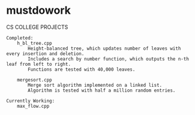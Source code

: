 # mustdowork
CS COLLEGE PROJECTS




    Completed:
        h_bl_tree.cpp
            Height-balanced tree, which updates number of leaves with every insertion and deletion.
            Includes a search by number function, which outputs the n-th leaf from left to right.
            Functions are tested with 40,000 leaves.

        mergesort.cpp
            Merge sort algorithm implemented on a linked list.
            Algorithm is tested with half a million random entries.

    Currently Working:
        max_flow.cpp
